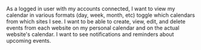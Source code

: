 As a logged in user with my accounts connected, I want to view my calendar in various formats (day, week, month, etc) toggle which calendars from which sites I see.
I want to be able to create, view, edit, and delete events from each website on my personal calendar and on the actual website's calendar. I want to see notifications and reminders
about upcoming events. 
